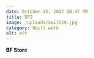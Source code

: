 ```yaml
---
date: October 26, 2022 10:47 PM
title: BF2
image: /uploads/built20.jpg
category: Built work
alt: alt
---
```

**BF Store**